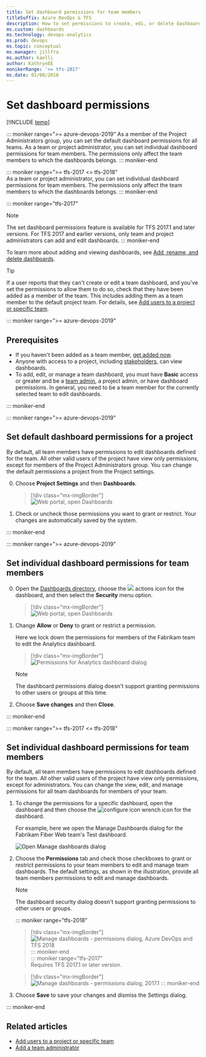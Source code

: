 ```yaml
---
title: Set dashboard permissions for team members
titleSuffix: Azure DevOps & TFS
description: How to set permissions to create, edi, or delete dashboards 
ms.custom: dashboards
ms.technology: devops-analytics
ms.prod: devops
ms.topic: conceptual
ms.manager: jillfra
ms.author: kaelli
author: KathrynEE
monikerRange: '>= tfs-2017'
ms.date: 02/08/2018
---
```



<a id="set-permissions">  </a>
# Set dashboard permissions    

[!INCLUDE [temp](../../_shared/version-tfs-2017-through-vsts.md)] 

::: moniker range=">= azure-devops-2019"
As a member of the Project Administrators group, you can set the default dashboard permissions for all teams. As a team or project administrator, you can set individual dashboard permissions for team members. The permissions only affect the team members to which the dashboards belongs. 
::: moniker-end

::: moniker range=">= tfs-2017  <= tfs-2018"  
As a team or project administrator, you can set individual dashboard permissions for team members. The permissions only affect the team members to which the dashboards belongs. 
::: moniker-end


::: moniker range="tfs-2017"
> [!NOTE]  
> The set dashboard permissions feature is available for TFS 2017.1 and later versions. For TFS 2017 and earlier versions, only team and project administrators can add and edit dashboards.
::: moniker-end

To learn more about adding and viewing dashboards, see [Add, rename, and delete dashboards](dashboards.md).   

> [!TIP]    
> If a user reports that they can't create or edit a team dashboard, and you've set the permissions to allow them to do so, check that they have been added as a member of the team. This includes adding them as a team member to the default project team. For details, see [Add users to a project or specific team](../../organizations/security/add-users-team-project.md). 

::: moniker range=">= azure-devops-2019"


<a id="permissions">  </a>
## Prerequisites  

- If you haven't been added as a team member, [get added now](/azure/devops/organizations/security/add-users-team-project).
- Anyone with access to a project, including [stakeholders](/azure/devops/organizations/security/get-started-stakeholder), can view dashboards.
- To add, edit, or manage a team dashboard, you must have **Basic** access or greater and be a [team admin](/azure/devops/organizations/settings/add-team-administrator), a project admin, or have dashboard permissions. In general, you need to be a team member for the currently selected team to edit dashboards.

::: moniker-end

::: moniker range=">= azure-devops-2019"
## Set default dashboard permissions for a project

By default, all team members have permissions to edit dashboards defined for the team. All other valid users of the project have view only permissions, except for members of the Project Administrators group. You can change the default permissions a project from the Project settings. 

0. Choose **Project Settings** and then **Dashboards**.  

	> [!div class="mx-imgBorder"]  
	> ![Web portal, open Dashboards](_img/set-permissions/project-setting-permissions.png)

0. Check or uncheck those permissions you want to grant or restrict. Your changes are automatically saved by the system.

::: moniker-end

::: moniker range=">= azure-devops-2019"
## Set individual dashboard permissions for team members

0. Open the [Dashboards directory](dashboards.md), choose the ![ ](../../_img/icons/actions-icon.png) actions icon for the dashboard, and then select the **Security** menu option. 

	> [!div class="mx-imgBorder"]  
	> ![Web portal, open Dashboards](_img/set-permissions/open-dashboard-security.png)

0. Change **Allow** or **Deny** to grant or restrict a permission. 
 
	Here we lock down the permissions for members of the Fabrikam team to edit the Analytics dashboard. 

 	> [!div class="mx-imgBorder"]  
	> ![Permissions for Analytics dashboard dialog](_img/set-permissions/dashboard-permission-dialog.png)

	> [!NOTE]   
	> The dashboard permissions dialog doesn't support granting permissions to other users or groups at this time.  

0. Choose **Save changes** and then **Close**. 

::: moniker-end


::: moniker range=">= tfs-2017 <= tfs-2018"

## Set individual dashboard permissions for team members

By default, all team members have permissions to edit dashboards defined for the team. All other valid users of the project have view only permissions, except for administrators. You can change the view, edit, and manage permissions for all team dashboards for members of your team. 

1. To change the permissions for a specific dashboard, open the dashboard and then choose the ![configure icon](_img/icons/configure-icon.png) wrench icon for the dashboard.

	For example, here we open the Manage Dashboards dialog for the Fabrikam Fiber Web team's Test dashboard. 

	![Open Manage dashboards dialog](_img/dashboards-configure-ts.png) 

2. Choose the **Permissions** tab and check those checkboxes to grant or restrict permissions to your team members to edit and manage team dashboards. The default settings, as shown in the illustration, provide all team members permissions to edit and manage dashboards.  

	> [!NOTE]   
	> The dashboard security dialog doesn't support granting permissions to other users or groups.  

	::: moniker range="tfs-2018"  
	> [!div class="mx-imgBorder"]
	> ![Manage dashboards - permissions dialog, Azure DevOps and TFS 2018](_img/dashboards-permissions.png)   
	::: moniker-end  
	::: moniker range="tfs-2017"  
	Requires TFS 2017.1 or later version.   

	> [!div class="mx-imgBorder"]
	> ![Manage dashboards - permissions dialog, 2017.1](_img/dashboards-permissions-tfs.png) 
	::: moniker-end

3. Choose **Save** to save your changes and dismiss the Settings dialog. 

::: moniker-end


## Related articles

- [Add users to a project or specific team](../../organizations/security/add-users-team-project.md)
- [Add a team administrator](../../organizations/settings/add-team-administrator.md)
 
